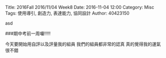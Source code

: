 Title: 2016Fall 2016/11/04 Week8
Date: 2016-11-04 12:00
Category: Misc
Tags: 使用導引, 創造力, 表達能力, 協同設計
Author: 40423150

asd


###期中考前一周囉!!!!!

今天要開始用自評以及評量我的組員
我們的組員都非常的認真 真的覺得我的運氣很不錯
